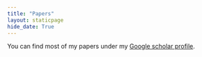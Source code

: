 ```yaml
---
title: "Papers"
layout: staticpage
hide_date: True
---
```


You can find most of my papers under my [Google scholar profile](https://scholar.google.com/citations?user=6qhmeekAAAAJ&hl=en&oi=ao).
